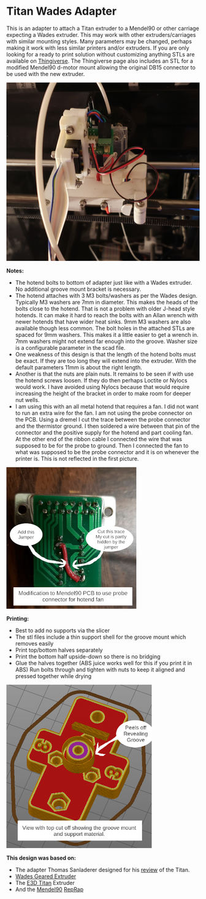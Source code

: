 # Titan Wades Adapter

This is an adapter to attach a Titan extruder to a Mendel90 or other carriage expecting a Wades extruder. This may work with other extruders/carriages with similar mounting styles. Many parameters may be changed, perhaps making it work with less similar printers and/or extruders. If you are only looking for a ready to print solution without customizing anything STLs are available on [Thingiverse](https://www.thingiverse.com/thing:4340787). The Thingiverse page also includes an STL for a modified Mendel90 d-motor mount allowing the original DB15 connector to be used with the new extruder.

![Extruder](extruder.jpg)

**Notes:**

* The hotend bolts to bottom of adapter just like with a Wades extruder. No additional groove mount bracket is necessary.
* The hotend attaches with 3 M3 bolts/washers as per the Wades design. Typically M3 washers are 7mm in diameter. This makes the heads of the bolts close to the hotend. That is not a problem with older J-head style hotends. It can make it hard to reach the bolts with an Allan wrench with newer hotends that have wider heat sinks. 9mm M3 washers are also available though less common. The bolt holes in the attached STLs are spaced for 9mm washers. This makes it a little easier to get a wrench in. 7mm washers might not extend far enough into the groove. Washer size is a configurable parameter in the scad file.
* One weakness of this design is that the length of the hotend bolts must be exact. If they are too long they will extend into the extruder.  With the default parameters 11mm is about the right length. 
* Another is that the nuts are plain nuts. It remains to be seen if with use the hotend screws loosen. If they do then perhaps Loctite or Nylocs would work. I have avoided using Nylocs because that would require increasing the height of the bracket in order to make room for deeper nut wells.
* I am using this with an all metal hotend that requires a fan. I did not want to run an extra wire for the fan. I am not using the probe connector on the PCB. Using a dremel I cut the trace between the probe connector and the thermistor ground. I then soldered a wire between that pin of the connector and the positive supply for the hotend and part cooling fan. At the other end of the ribbon cable I connected the wire that was supposed to be for the probe to ground. Then I connected the fan to what was supposed to be the probe connector and it is on whenever the printer is. This is not reflected in the first picture.

![PCB Modification](PCB.jpg)

**Printing:**

* Best to add no supports via the slicer
* The stl files include a thin support shell for the groove mount which removes easily
* Print top/bottom halves separately
* Print the bottom half upside-down so there is no bridging
* Glue the halves together (ABS juice works well for this if you print it in ABS)
Run bolts through and tighten with nuts to keep it aligned and pressed together while drying

![Groove Reveal](Groove_Reveal.png)

**This design was based on:**

* The adapter Thomas Sanladerer designed for his [review](https://toms3d.org/2016/04/24/review-e3d-titan-as-a-super-light-extruder/
) of the Titan. 
* [Wades Geared Extruder](https://reprap.org/wiki/Wade%27s_Geared_Extruder)
* The [E3D Titan](https://e3d-online.com/titan-extruder) Extruder
* And the [Mendel90](https://github.com/nophead/Mendel90) [RepRap](http://reprap.org)
